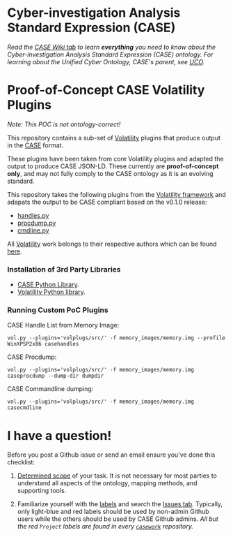 # Cyber-investigation Analysis Standard Expression (CASE)

_Read the [CASE Wiki tab](https://github.com/casework/CASE/wiki) to learn **everything** you need to know about the Cyber-investigation Analysis Standard Expression (CASE) ontology._
_For learning about the Unified Cyber Ontology, CASE's parent, see [UCO](https://github.com/ucoProject/UCO)._

# Proof-of-Concept CASE Volatility Plugins

*Note: This POC is not ontology-correct!*

This repository contains a sub-set of [Volatility](https://github.com/volatilityfoundation/volatility/)
plugins that produce output in the [CASE](https://github.com/casework/CASE) format.

These plugins have been taken from core Volatility plugins and adapted
the output to produce CASE JSON-LD. These currently are **proof-of-concept
only**, and may not fully comply to the CASE ontology as it is an evolving standard.

This repository takes the following plugins from the [Volatility framework](https://github.com/volatilityfoundation/volatility/)
and adapats the output to be CASE compliant based on the v0.1.0 release:

* [handles.py](https://github.com/volatilityfoundation/volatility/blob/master/volatility/plugins/handles.py)
* [procdump.py](https://github.com/volatilityfoundation/volatility/blob/master/volatility/plugins/procdump.py)
* [cmdline.py](https://github.com/volatilityfoundation/volatility/blob/master/volatility/plugins/cmdline.py)


All [Volatility](https://github.com/volatilityfoundation/volatility/) work belongs to their respective authors which can be found [here](https://github.com/volatilityfoundation/volatility/blob/master/AUTHORS.txt).


### Installation  of 3rd Party Libraries
* [CASE Python Library](https://github.com/casework/CASE-Python-API).
* [Volatility Python library](https://github.com/volatilityfoundation/volatility/wiki/Installation).


### Running Custom PoC Plugins


CASE Handle List from Memory Image:
```
vol.py --plugins='volplugs/src/' -f memory_images/memory.img --profile WinXPSP2x86 casehandles
```

CASE Procdump:
```
vol.py --plugins='volplugs/src/' -f memory_images/memory.img caseprocdump --dump-dir dumpdir
```

CASE Commandline dumping:
```
vol.py --plugins='volplugs/src/' -f memory_images/memory.img casecmdline
```

# I have a question!

Before you post a Github issue or send an email ensure you've done this checklist:

1. [Determined scope](https://caseontology.org/ontology/start.html#scope) of your task. It is not necessary for most parties to understand all aspects of the ontology, mapping methods, and supporting tools.

2. Familiarize yourself with the [labels](https://github.com/casework/CASE-Implementation-Volatility/labels) and search the [Issues tab](https://github.com/casework/CASE-Implementation-Volatility/issues). Typically, only light-blue and red labels should be used by non-admin Github users while the others should be used by CASE Github admins.
*All but the red `Project` labels are found in every [`casework`](https://github.com/casework) repository.*
